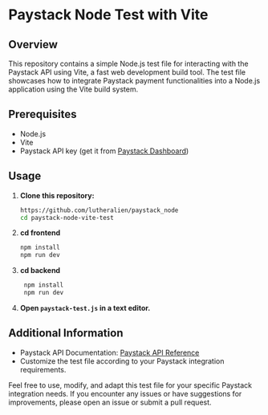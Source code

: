 # Paystack Node Test with Vite

## Overview

This repository contains a simple Node.js test file for interacting with the Paystack API using Vite, a fast web development build tool. The test file showcases how to integrate Paystack payment functionalities into a Node.js application using the Vite build system.

## Prerequisites

- Node.js
- Vite 
- Paystack API key (get it from [Paystack Dashboard](https://dashboard.paystack.com/))

## Usage

1. **Clone this repository:**

    ```bash
    https://github.com/lutheralien/paystack_node
    cd paystack-node-vite-test
    ```

2. **cd frontend**

    ```bash
    npm install
    npm run dev
    ```
3. **cd backend**
   ```bash
    npm install
    npm run dev
    ```
3. **Open `paystack-test.js` in a text editor.**



## Additional Information

- Paystack API Documentation: [Paystack API Reference](https://developers.paystack.com/reference)
- Customize the test file according to your Paystack integration requirements.

Feel free to use, modify, and adapt this test file for your specific Paystack integration needs. If you encounter any issues or have suggestions for improvements, please open an issue or submit a pull request.
